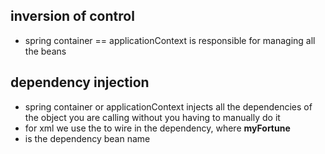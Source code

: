 ## inversion of control
- spring container == applicationContext is responsible for managing all the beans

## dependency injection
-  spring container or applicationContext injects all the dependencies of the object you are calling
  without you having to manually do it
- for xml we use the  <constructor-arg ref="myFortune" /> to wire in the dependency, where **myFortune** 
- is the dependency bean name